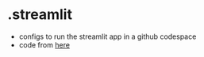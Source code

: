 # .streamlit
- configs to run the streamlit app in a github codespace
- code from [here](https://github.com/snehankekre/st-codespaces)